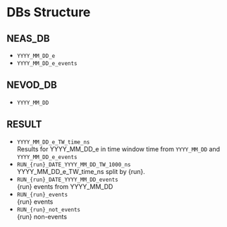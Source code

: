 # DBs Structure

## NEAS_DB
- `YYYY_MM_DD_e`
- `YYYY_MM_DD_e_events`  

## NEVOD_DB
- `YYYY_MM_DD`  


## RESULT
- `YYYY_MM_DD_e_TW_time_ns`  
    Results for YYYY_MM_DD_e in time window time from `YYYY_MM_DD` and `YYYY_MM_DD_e_events`  
- `RUN_{run}_DATE_YYYY_MM_DD_TW_1000_ns`  
  YYYY_MM_DD_e_TW_time_ns split by {run}.
- `RUN_{run}_DATE_YYYY_MM_DD_events`  
  {run} events from YYYY_MM_DD
- `RUN_{run}_events`  
  {run} events
- `RUN_{run}_not_events`  
  {run} non-events
